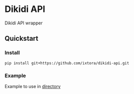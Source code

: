 # Dikidi API
Dikidi API wrapper

## Quickstart
### Install
```shell script
pip install git+https://github.com/ixtora/dikidi-api.git
```
### Example
Example to use in [directory](examples/get_appointment.py)